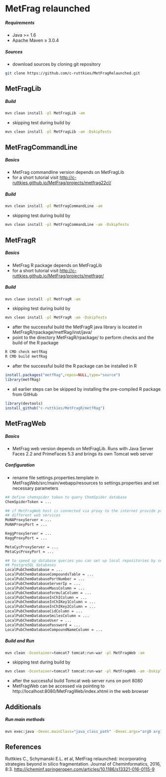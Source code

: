 MetFrag relaunched
==================

##### Requirements
- Java >= 1.6
- Apache Maven ≥ 3.0.4

##### Sources
- download sources by cloning git repository<br>
```bash
git clone https://github.com/c-ruttkies/MetFragRelaunched.git
```

MetFragLib
----------

##### Build
```bash
mvn clean install -pl MetFragLib -am
```

- skipping test during build by<br>
```bash
mvn clean install -pl MetFragLib -am -DskipTests
```

MetFragCommandLine
------------------

##### Basics
- MetFrag commandline version depends on MetFragLib
- for a short tutorial visit http://c-ruttkies.github.io/MetFrag/projects/metfrag22cl/

##### Build
```bash
mvn clean install -pl MetFragCommandLine -am
```

- skipping test during build by<br>
```bash
mvn clean install -pl MetFragCommandLine -am -DskipTests
```

MetFragR
--------

##### Basics
- MetFrag R package depends on MetFragLib<br>
- for a short tutorial visit http://c-ruttkies.github.io/MetFrag/projects/metfragr/

##### Build
```bash
mvn clean install -pl MetFragR -am
```

- skipping test during build by<br>
```bash
mvn clean install -pl MetFragR -am -DskipTests
```

- after the successful build the MetFragR java library is located in MetFragR/rpackage/metfRag/inst/java/ 
- point to the directory MetFragR/rpackage/ to perform checks and the build of the R package<br>
```bash
R CMD check metfRag
R CMD build metfRag
```

- after the successful build the R package can be installed in R<br>
```R
install.packages("metfRag",repos=NULL,type="source")
library(metfRag)
```

- all earlier steps can be skipped by installing the pre-compiled R package from GitHub<br>
```R
library(devtools)
install_github("c-ruttkies/MetFragR/metfRag")
```

MetFragWeb
----------

##### Basics
- MetFrag web version depends on MetFragLib. Runs with Java Server Faces 2.2 and PrimeFaces 5.3 and brings its own Tomcat web server<br>

##### Configuration
- rename file settings.properties.template in MetFragWeb/src/main/webapp/resources to settings.properties and set necessary parameters<br>
```bash
## define chemspider token to query ChemSpider database
ChemSpiderToken = ...

## if MetFragWeb host is connected via proxy to the internet provide proxy settings for 
## different web services
MoNAProxyServer = ...
MoNAProxyPort = ...

KeggProxyServer = ...
KeggProxyPort = ...

MetaCycProxyServer = ...
MetaCycProxyPort = ...

## to speed up database queries you can set up local repositories by setting up MySQL or 
## PostgreSQL databases
LocalPubChemDatabase = ...
LocalPubChemDatabaseCompoundsTable = ...
LocalPubChemDatabasePortNumber = ...
LocalPubChemDatabaseServerIp = ...
LocalPubChemDatabaseMassColumn = ...
LocalPubChemDatabaseFormulaColumn = ...
LocalPubChemDatabaseInChIColumn = ...
LocalPubChemDatabaseInChIKey1Column = ...
LocalPubChemDatabaseInChIKey2Column = ...
LocalPubChemDatabaseCidColumn = ...
LocalPubChemDatabaseSmilesColumn = ...
LocalPubChemDatabaseUser = ...
LocalPubChemDatabasePassword = ...
LocalPubChemDatabaseCompoundNameColumn = ...
```

##### Build and Run
```bash
mvn clean -Dcontainer=tomcat7 tomcat:run-war -pl MetFragWeb -am
```

- skipping test during build by<br>
```bash
mvn clean -Dcontainer=tomcat7 tomcat:run-war -pl MetFragWeb -am -DskipTests
```

- after the successful build Tomcat web server runs on port 8080<br>
- MetFragWeb can be accessed via pointing to http://localhost:8080/MetFragWeb/index.xhtml in the web browser<br>

Additionals
-----------

##### Run main methods 
```bash
mvn exec:java -Dexec.mainClass="java_class_path" -Dexec.args="arg0 arg1 arg2 ..."  
```

References
----------

Ruttkies C., Schymanski E.L. et al, MetFrag relaunched: incorporating strategies beyond in silico fragmentation. Journal of Cheminformatics, 2016, 8:3. http://jcheminf.springeropen.com/articles/10.1186/s13321-016-0115-9
